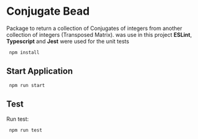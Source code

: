 # Conjugate Bead

Package to return a collection of Conjugates of integers from another collection of integers (Transposed Matrix). was use in this project **ESLint**, **Typescript** and **Jest** were used for the unit tests

```text
 npm install
 ```

## Start Application

```text
 npm run start 
 ```

## Test

Run test: 

```text
 npm run test 
 ```